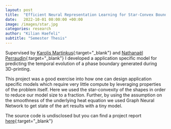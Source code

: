 ```yaml
---
layout: post
title:  "Efficient Neural Representation Learning for Star-Convex Boundaries"
date:   2022-10-01 00:00:00 +00:00
image: /images/star.jpg
categories: research
author: "Kilian Haefeli"
subtitle: "Semester Thesis"
---
```

Supervised by [Karolis Martinkus](https://disco.ethz.ch/members/mkarolis){:target="_blank"} and [Nathanaël Perraudin](https://perraudin.info){:target="_blank"} I developed a application specific model for predicting the temporal evolution of a phase boundary generated during 3D-printing.

This project was a good exercise into how one can design application specific models which require very little compute by leveraging properties of the problem itself. Here we used the star-convexity of the shapes in order to reduce our model size to a fraction. Further, by using the assumption on the smoothness of the underlying heat equation we used Graph Neural Network to get state of the art results with a tiny model.

The source code is undisclosed but you can find a project report [here](https://arxiv.org/pdf/2210.01549.pdf){:target="_blank"}
